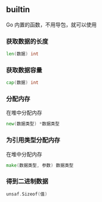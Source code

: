 ##  builtin
Go 内置的函数，不用导包，就可以使用

###   获取数据的长度
```go
len(数据) int
```

###   获取数据容量
```go
cap(数据) int
```

###   分配内存
在堆中分配内存
```go
new(数据类型) *数据类型
```

###   为引用类型分配内存
在堆中分配内存
```go
make(数据类型, 参数) 数据类型
```

###   得到二进制数据
```go
unsaf.Sizeof(值)
```
